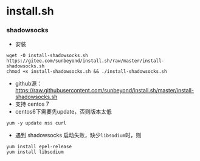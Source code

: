 # install.sh

### shadowsocks

- 安装
```
wget -O install-shadowsocks.sh https://gitee.com/sunbeyond/install.sh/raw/master/install-shadowsocks.sh
chmod +x install-shadowsocks.sh && ./install-shadowsocks.sh
```
- github源：https://raw.githubusercontent.com/sunbeyond/install.sh/master/install-shadowsocks.sh
- 支持 centos 7
- centos6下需要先update，否则版本太低
```
yum -y update nss curl
```
- 遇到 shadowsocks 启动失败，缺少`libsodium`时，则
```
yum install epel-release
yum install libsodium
```
